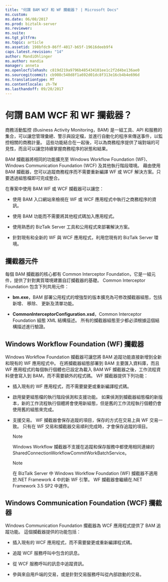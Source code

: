 ```yaml
---
title: "何謂 BAM WCF 和 WF 攔截器？ | Microsoft Docs"
ms.custom: 
ms.date: 06/08/2017
ms.prod: biztalk-server
ms.reviewer: 
ms.suite: 
ms.tgt_pltfrm: 
ms.topic: article
ms.assetid: 198bfdc9-86ff-4017-b65f-19616deeb9f4
caps.latest.revision: "14"
author: MandiOhlinger
ms.author: mandia
manager: anneta
ms.openlocfilehash: c819d219a9796b485434101ee1c2f2d4be136ae0
ms.sourcegitcommit: cb908c540d8f1a692d01dc8f313e16cb4b4e696d
ms.translationtype: MT
ms.contentlocale: zh-TW
ms.lasthandoff: 09/20/2017
---
```

# <a name="what-are-the-bam-wcf-and-wf-interceptors"></a>何謂 BAM WCF 和 WF 攔截器？
商務活動監控 (Business Activity Monitoring，BAM) 是一組工具、API 和服務的集合，可以讓您管理彙總、警示與設定檔，並進行自動化的程序來傳送事件，以監控相關的商務計量。 這些功能結合在一起後，可以為商務程序提供了端對端的可見性，而且可以讓您持續掌握商務程序的狀態和結果。  
  
 BAM 攔截器將相同的功能擴充至 Windows Workflow Foundation (WF)、Windows Communication Foundation (WCF) 及其他執行階段環境。 藉由使用 BAM 攔截器，您可以追蹤商務程序而不需要重新編譯 WF 或 WCF 解決方案。只要透過組態檔即可完成整合。  
  
 在專案中使用 BAM WF 或 WCF 攔截器可以讓您：  
  
-   使用 BAM 入口網站來檢視在 WF 或 WCF 應用程式中執行之商務程序的資訊。  
  
-   使用 BAM 功能而不需要將其他程式碼加入應用程式。  
  
-   使用熟悉的 BizTalk Server 工具和公用程式來部署解決方案。  
  
-   針對現有和全新的 WF 與 WCF 應用程式，利用您現有的 BizTalk Server 環境。  
  
## <a name="interceptor-components"></a>攔截器元件  
 每個 BAM 攔截器的核心都有 Common Interceptor Foundation，它是一組元件，提供了針對異質環境建置自訂攔截器的基礎。 Common Interceptor Foundation 包含下列共用元件：  
  
-   **bm.exe**，BAM 部署公用程式的增強型的版本擴充為可修改攔截器組態，包括新增、 移除、 更新及清單功能。  
  
-   **CommonInterceptorConfiguration.xsd**，Common Interceptor Foundation 組態 XML 結構描述。 所有的攔截器組態至少都必須根據這個結構描述進行驗證。  
  
## <a name="windows-workflow-foundation-wf-interceptor"></a>Windows Workflow Foundation (WF) 攔截器  
 Windows Workflow Foundation 攔截器可讓您將 BAM 追蹤功能直接新增到全新和現有的 WF 應用程式中。 在將攔截器組態部署到 BAM 主要匯入資料庫，而且 WF 應用程式的每個執行個體也已設定為載入 BAM WF 攔截器之後，工作流程資料便會寫入到 BAM，而不需要額外的程式碼。 WF 攔截器提供下列功能：  
  
-   插入現有的 WF 應用程式，而不需要變更或重新編譯程式碼。  
  
-   啟用變更組態檔的執行階段偵測和支援功能。 如果偵測到攔截器組態檔的新版本，新的工作流程執行個體將會使用新組態，但是舊的工作流程執行個體仍會使用舊的組態來完成。  
  
-   支援交易。 WF 攔截器會保存追蹤的項目，保存的方式在交易上與 WF 交易一致。 只有在 WF 交易和攔截器交易順利完成時，才會保存追蹤的項目。  
  
    > [!NOTE]
    >  Windows Workflow 攔截器不支援在追蹤和保存服務中都使用相同連線的 SharedConnectionWorkflowCommitWorkBatchService。  
  
    > [!NOTE]
    >  在 BizTalk Server 中 Windows Workflow Foundation (WF) 攔截器不適用於.NET Framework 4 中的新 WF 引擎。 WF 攔截器會繼續在.NET Framework 3.5 SP2 中運作。  
  
## <a name="windows-communication-foundation-wcf-interceptor"></a>Windows Communication Foundation (WCF) 攔截器  
 Windows Communication Foundation 擱截器為 WCF 應用程式提供了 BAM 追蹤功能。 這個攔截器提供的功能包括：  
  
-   插入現有的 WCF 應用程式，而不需要變更或重新編譯程式碼。  
  
-   追蹤 WCF 服務呼叫中包含的訊息。  
  
-   從 WCF 服務呼叫的訊息中追蹤資訊。  
  
-   參與來自用戶端的交易，或是針對交易服務呼叫從內部啟動的交易。